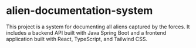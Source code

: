 # alien-documentation-system
This project is a system for documenting all aliens captured by the forces. It includes a backend API built with Java Spring Boot and a frontend application built with React, TypeScript, and Tailwind CSS.
